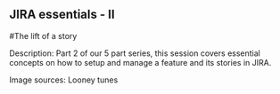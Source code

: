
## JIRA essentials - II
#The lift of a story

Description: Part 2 of our 5 part series, this session covers essential concepts on how to setup and manage a feature and its stories in JIRA.

Image sources: Looney tunes